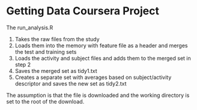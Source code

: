 # Getting Data Coursera Project

The run_analysis.R
1. Takes the raw files from the study 
2. Loads them into the memory with feature file as a header and merges the test and training sets 
3. Loads the activity and subject files and adds them to the merged set in step 2
4. Saves the merged set as tidy1.txt
5. Creates a separate set with averages based on subject/activity descriptor and saves the new set as tidy2.txt
 
The assumption is that the file is downloaded and the working directory is set to the root of the download.
